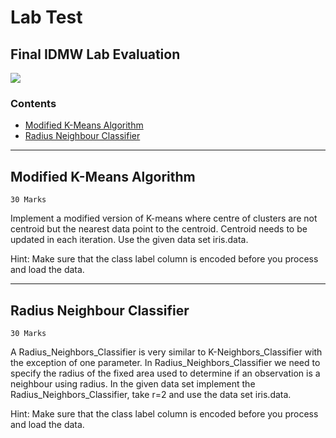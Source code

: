 # Lab Test
## Final IDMW Lab Evaluation

![](https://img.shields.io/badge/language-python-blueviolet)

### Contents
* [Modified K-Means Algorithm](#mk)
* [Radius Neighbour Classifier](#rk)

___

<a name="mk"></a>
## Modified K-Means Algorithm
```
30 Marks
```
Implement a modified version of K-means where centre of clusters are not centroid but the nearest data point to the centroid. Centroid needs to be updated in each iteration. Use the given data set iris.data.

Hint: Make sure that the class label column is encoded before you process and load the data.

___

<a name="rk"></a>
## Radius Neighbour Classifier
```
30 Marks
```
A Radius_Neighbors_Classifier is very similar to K-Neighbors_Classifier with the exception of one parameter. In Radius_Neighbors_Classifier we need to specify the radius of the fixed area used to determine if an observation is a neighbour using radius. In the given data set implement the Radius_Neighbors_Classifier, take r=2 and use the data set iris.data.

Hint: Make sure that the class label column is encoded before you process and load the data.
